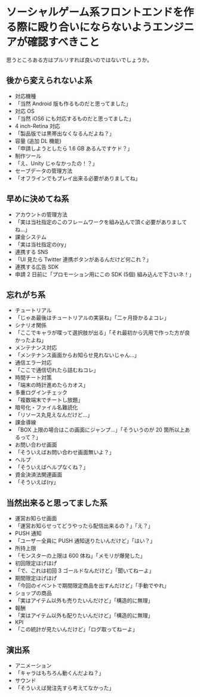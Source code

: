 # ソーシャルゲーム系フロントエンドを作る際に殴り合いにならないようエンジニアが確認すべきこと

思うところある方はプルリすれば良いのではないでしょうか。

## 後から変えられないよ系

 * 対応機種
  * 「当然 Android 版も作るものだと思ってました」
 * 対応 OS
  * 「当然 iOS6 にも対応するものだと思ってました」
 * 4 inch-Retina 対応
  * 「製品版では黒帯出なくなるんだよね？」
 * 容量 (追加 DL 機能)
  * 「申請しようとしたら 1.6 GB あるんですケド？」
 * 制作ツール
  * 「え、Unity じゃなかったの！？」
 * セーブデータの管理方法
  * 「オフラインでもプレイ出来る必要がありましてね」

## 早めに決めてね系

 * アカウントの管理方法
  * 「実は当社指定のこのフレームワークを組み込んで頂く必要がありましてね…」
 * 課金システム
  * 「実は当社指定の(ry」
 * 連携する SNS
  * 「UI 見たら Twitter 連携ボタンがあるんだけど何これ？」
 * 連携する広告 SDK
  * 申請 2 日前に「プロモーション用にこの SDK (5個) 組み込んで下さいネ！」
 
## 忘れがち系
 
 * チュートリアル
  * 「じゃあ最後はチュートリアルの実装ね」「二ヶ月掛かるよコレ」
 * シナリオ関係
  * 「ここでキャラが喋って選択肢が出る」「それ最初から汎用で作った方が良かったよね」
 * メンテナンス対応
  * 「メンテナンス画面からお知らせ見れないじゃん…」
 * 通信エラー対応
  * 「ここで通信切れたら詰むねコレ」
 * 時間チート対策
  * 「端末の時計進めたらカオス」
 * 多重ログインチェック
  * 「複数端末でチートし放題」
 * 暗号化・ファイル名難読化
  * 「リソース丸見えなんだけど…」
 * 課金導線
  * 「BOX 上限の場合はこの画面にジャンプ…」「そういうのが 20 箇所以上あるって？」
 * お問い合わせ画面
  * 「そういえばお問い合わせ画面無いよ？」
 * ヘルプ
  * 「そういえばヘルプなくね？」
 * 資金決済法関連画面
  * 「そういえば(ry」
 
## 当然出来ると思ってました系
 
 * 運営お知らせ画面
  * 「運営お知らせってどうやったら配信出来るの？」「え？」
 * PUSH 通知
  * 「ユーザー全員に PUSH 通知送りたいんだけど」「はい？」
 * 所持上限
  * 「モンスターの上限は 600 体ね」「メモリが爆発した」
 * 初回限定ほげほげ
  * 「で、これは初回 3 ゴールドなんだけど」「聞いてねーよ」
 * 期間限定ほげほげ
  * 「今回のイベントで期間限定商品を出すんだけど」「手動でやれ」
 * ショップの商品
  * 「実はアイテム以外も売りたいんだけど」「構造的に無理」
 * 報酬
  * 「実はアイテム以外も配りたいんだけど」「構造的に無理」
 * KPI
  * 「この統計が見たいんだけど」「ログ取ってねーよ」

## 演出系

 * アニメーション
  * 「キャラはもちろん動くんだよね？」
 * サウンド
  * 「そういえば発注先すら考えてなかった」
